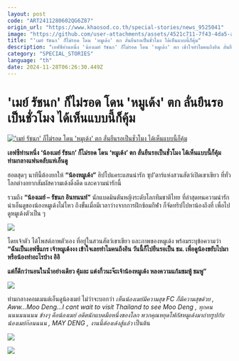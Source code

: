 ```yaml
---
layout: post
code: "ART2411280602QG6Z87"
origin_url: "https://www.khaosod.co.th/special-stories/news_9525041"
image: "https://github.com/user-attachments/assets/4521c711-7f43-4da5-a021-da85d83586f3"
title: "'เมย์ รัชนก' ก็ไม่รอด โดน 'หมูเด้ง' ตก ลั่นยืนรอเป็นชั่วโมง ได้เห็นแบบนี้ก็คุ้ม"
description: "เอฟซีท่านหนึ่ง 'น้องเมย์ รัชนก' ก็ไม่รอด โดน 'หมูเด้ง' ตก เข้าใจทำไมคนถึงอิน ลั่นยืนรอเป็นชั่วโมง ได้เห็นแบบนี้ก็คุ้ม ท่ามกลางแฟนคลับแห่เอ็นดู"
category: "SPECIAL_STORIES"
language: "th"
date: 2024-11-28T06:26:30.449Z
---
```


# 'เมย์ รัชนก' ก็ไม่รอด โดน 'หมูเด้ง' ตก ลั่นยืนรอเป็นชั่วโมง ได้เห็นแบบนี้ก็คุ้ม

[!['เมย์ รัชนก' ก็ไม่รอด โดน 'หมูเด้ง' ตก ลั่นยืนรอเป็นชั่วโมง ได้เห็นแบบนี้ก็คุ้ม](https://www.khaosod.co.th/wpapp/uploads/2024/11/moodengmay281167-12.jpg "'เมย์ รัชนก' ก็ไม่รอด โดน 'หมูเด้ง' ตก ลั่นยืนรอเป็นชั่วโมง ได้เห็นแบบนี้ก็คุ้ม")](https://www.khaosod.co.th/wpapp/uploads/2024/11/moodengmay281167-12.jpg)

**เอฟซีท่านหนึ่ง ‘น้องเมย์ รัชนก’ ก็ไม่รอด โดน ‘หมูเด้ง’ ตก ลั่นยืนรอเป็นชั่วโมง ได้เห็นแบบนี้ก็คุ้ม ท่ามกลางแฟนคลับแห่เอ็นดู**

ฮอตสุดๆ นาทีนี้ต้องยกให้ **“น้องหมูเด้ง”** ฮิปโปแคระแสนน่ารัก ซุป’ตาร์แห่งสวนสัตว์เปิดเขาเขียว ที่ทั่วโลกต่างอยากสัมผัสความเด้งดึ๋งดีด และความน่ารักนี้

รวมถึง **“น้องเมย์ – รัชนก อินทนนท์”** นักแบดมินตันหญิงระดับโลกทีมชาติไทย ที่ล่าสุดทนความน่ารักน่าเอ็นดูของน้องหมูเด้งไม่ไหว ถึงขั้นเมื่อมีเวลาว่างจากการฝึกซ้อมกีฬา ก็จัดทริปไปหาน้องถึงที่ เพื่อไปดูหมูเด้งตัวเป็น ๆ

[![](https://www.khaosod.co.th/wpapp/uploads/2024/11/moodengmay281167-13.jpg)](https://www.khaosod.co.th/wpapp/uploads/2024/11/moodengmay281167-13.jpg)

โดยเจ้าตัว ได้โพสต์ภาพตัวเอง ที่อยู่ในสวนสัตว์เขาเขียว และภาพของหมูเด้ง พร้อมระบุข้อความว่า  
**“ฉันเป็นเอฟซีแกร เจ้าหมูเด้งงง เข้าใจเลยทำไมคนถึงอิน วันนี้ก็ไปยืนรอเป็น ชม. เพื่อดูน้องขยับไปมาหรือน้องทำอะไรบ้าง อิอิ**

**แต่ก็ดีกว่านอนในน้ำอย่างเดียว คุ้มละ แต่งกิ้วนะจ๊ะเจ้าน้องหมูเด้ง หลงความแก้มชมพู้ ชมพู”**



[![](https://www.khaosod.co.th/wpapp/uploads/2024/11/moodengmay281167-14.jpg)](https://www.khaosod.co.th/wpapp/uploads/2024/11/moodengmay281167-14.jpg)

ท่ามกลางคอมเมนต์เอ็นดูน้องเมย์ ไม่ว่าจะบอกว่า _เห็นน้องเมย์มีความสุข FC ก็มีความสุขด้วย , Aww…Moo Deng…I cant wait to visit Thailand to see Moo Deng , ทุกคนนนนนนนนน ข้างๆ คือน้องเมย์ อดีตนักแบดมือหนึ่งของโลก พวกคุณหยุดโฟกัสหมูเด้งมาถ่ายรูปกับน้องเมย์ก๊อนนนน , MAY DENG , งานนี้ต้องเด้งสู้แล้ว_ เป็นต้น



[![](https://www.khaosod.co.th/wpapp/uploads/2024/11/moodengmay281167-9.jpg)](https://www.khaosod.co.th/wpapp/uploads/2024/11/moodengmay281167-9.jpg)

[![](https://www.khaosod.co.th/wpapp/uploads/2024/11/moodengmay281167-10.jpg)](https://www.khaosod.co.th/wpapp/uploads/2024/11/moodengmay281167-10.jpg)